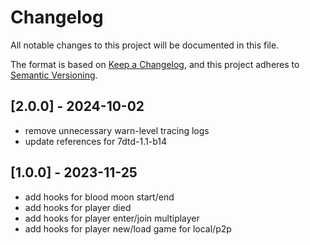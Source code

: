 # Changelog

All notable changes to this project will be documented in this file.

The format is based on [Keep a Changelog](https://keepachangelog.com/en/1.0.0/),
and this project adheres to [Semantic Versioning](https://semver.org/spec/v2.0.0.html).

## [2.0.0] - 2024-10-02

- remove unnecessary warn-level tracing logs
- update references for 7dtd-1.1-b14

## [1.0.0] - 2023-11-25

- add hooks for blood moon start/end
- add hooks for player died
- add hooks for player enter/join multiplayer
- add hooks for player new/load game for local/p2p

